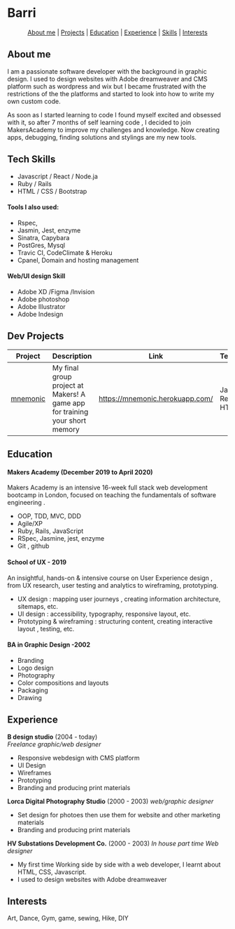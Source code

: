# Barri #
<div align="center">

  [About me](#about_me) | [Projects](#projects) | [Education](#education) | [Experience](#experience) | [Skills](#skills) | [Interests](#interests)

  </div>

## <a name="about_me">About me</a>

I am a passionate software developer with the background in graphic design. I used to design websites with Adobe dreamweaver and CMS platform such as wordpress and wix but I became frustrated with the restrictions of the the platforms and started to look into how to write my own custom code.

As soon as I started learning to code I found myself excited and obsessed with it, so after 7 months of self learning code , I decided to join MakersAcademy to improve my challenges and knowledge.
Now creating apps, debugging, finding solutions and stylings are my new tools.

## <a name="skills">Tech Skills</a>
- Javascript / React / Node.ja
- Ruby / Rails
- HTML / CSS / Bootstrap 

#### Tools I also used:
- Rspec,
- Jasmin, Jest, enzyme
- Sinatra, Capybara
- PostGres, Mysql
- Travic CI, CodeClimate & Heroku
- Cpanel, Domain and hosting management 

#### Web/UI design Skill

- Adobe XD /Figma /Invision
- Adobe photoshop
- Adobe Illustrator
- Adobe Indesign

## <a name="projects">Dev Projects</a>

| Project   | Description | Link | Technologies |
|---        |---          |---   |---           |
| [mnemonic](https://github.com/BarriF13/mnemonic) | My final group project at Makers! A game app for training your short memory | https://mnemonic.herokuapp.com/ | Javascript, React, CSS, HTML |

## <a name="education">Education</a>

#### Makers Academy (December 2019 to April 2020)

Makers Academy is an  intensive 16-week full stack web development bootcamp in London, focused on teaching the fundamentals of software engineering .

- OOP, TDD, MVC, DDD
- Agile/XP
- Ruby, Rails, JavaScript
- RSpec, Jasmine, jest, enzyme
- Git , github

#### School of UX - 2019
An insightful, hands-on & intensive course on User Experience design , from UX research, user testing and analytics to wireframing, prototyping.

- UX design : mapping user journeys , creating information architecture, sitemaps, etc.
- UI design : accessibility, typography, responsive layout, etc.
- Prototyping & wireframing : structuring content, creating interactive layout , testing, etc.

#### BA in Graphic Design -2002
- Branding
- Logo design
- Photography
- Color compositions and layouts
- Packaging
- Drawing

## <a name="experience">Experience</a>

**B design studio** (2004 - today)    
*Freelance graphic/web designer*  
- Responsive webdesign with CMS platform
- UI Design
- Wireframes 
- Prototyping
- Branding and producing print materials


**Lorca Digital Photography Studio** (2000 - 2003)
*web/graphic designer*
- Set design for photoes then use them for website and other marketing materials
- Branding and producing print materials

**HV Substations Development Co.** (2000 - 2003)
*In house part time Web designer*  
- My first time Working side by side with a web developer, I learnt about HTML, CSS, Javascript. 
- I used to design websites with Adobe dreamweaver 



## <a name="interests">Interests</a>

Art, Dance, Gym, game, sewing, Hike, DIY


